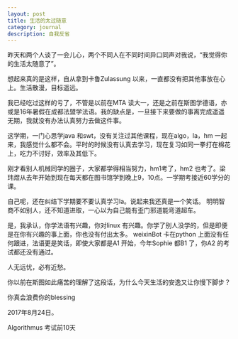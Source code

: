 ```yaml
---
layout: post
title: 生活的太过随意
category: journal
description: 自我反省
---
```


昨天和两个人谈了一会儿心，两个不同人在不同时间异口同声对我说，“我觉得你的生活太随意了”。

想起来真的是这样，自从拿到卡鲁Zulassung 以来，一直都没有把其他事放在心上。生活散漫，目标遥远。

我已经吃过这样的亏了，不管是以前在MTA 读大一，还是之前在斯图学德语，亦或是16年暑假在成都法盟学法语。我的缺点是，一旦接下来要做的事离完成遥遥无期，我就没有办法认真努力去做这件事。

这学期，一门心思学java 和swt，没有关注过其他课程，现在algo，la，hm 一起来，我感觉什么都不会。平时的时候没有认真去学习，现在复习如同一拳打在棉花上，吃力不讨好，效率及其低下。

刚才看别人机械同学的圈子，大家都学得相当努力，hm1考了，hm2 也考了。梁玮煜从去年开始到现在每天都在图书馆学到晚上9，10点。一学期考接近60学分的课。

自己呢，还在纠结下学期要不要认真学习la。说起来我还真是一个笑话。
明明智商不如别人，还不知道进取，一心以为自己能有歪门邪道能弯道超车。

是，我承认，你学法语有兴趣，你对linux 有兴趣。你学了别人没学的，但是即便是在你有兴趣的事上面，你也没有付出太多。
weixinBot 卡在python 上面没有任何跟进，法语更是笑话，即使大家都是A1 开始，今年Sophie 都B1 了，你A2 的考试都还没有通过。


人无远忧，必有近愁。


你以前在斯图如此痛苦的理解了这段话，为什么今天生活的安逸又让你慢下脚步？



你真会浪费你的blessing



2017年8月24日。




 Algorithmus 考试前10天
